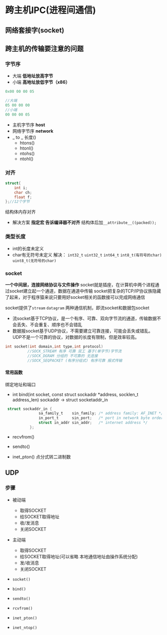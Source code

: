 # 跨主机IPC(进程间通信)

## 网络套接字(socket)

## 跨主机的传输要注意的问题
### 字节序
- 大端 **低地址放高字节**
- 小端 **高地址放低字节（x86）**
~~~ c
0x00 00 00 05

//大端
05 00 00 00
//小端
00 00 00 05
~~~
- 主机字节序 **host**
- 网络字节序 **network**
- _ to _ 长度()
    - htons()
    - htonl()
    - ntohs()
    - ntohl()
### 对齐
~~~ c
struct{
    int i;
    char ch;
    float f;
};//12个字节
~~~
结构体内存对齐
- 解决方案 **指定宏 告诉编译器不对齐** 结构体后加`__attribute__((packed));`
### 类型长度
- int的长度未定义
- char有无符号未定义
解决： `int32_t` `uint32_t` `int64_t` `int8_t(有符号的char)` `uint8_t(无符号的char)`

### socket
**一个中间层，连接网络协议与文件操作**
socket就是插座，在计算机中两个进程通过socket建立起一个通道，数据在通道中传输
socket把复杂的TCP/IP协议族隐藏了起来，对于程序猿来说只要用好socket相关的函数接可以完成网络通信

socket提供了`stream` `datagram` 两种通信机制，即流socket和数据包socket

- 流socket基于TCP协议，是一个有序、可靠、双向字节流的通道，传输数据不会丢失、不会重复、顺序也不会错乱
- 数据报socket基于UDP协议，不需要建立可靠连接，可能会丢失或错乱。UDP不是一个可靠的协议，对数据的长度有限制，但是效率较高。
~~~ c
int socket(int domain,int type,int protocol)
          //SOCK_STREAM 有序 可靠 双工 基于(单字节)字节流
          //SOCK_DGRAM 分组的 不可靠的 无连接
          //SOCK_SEQPACKET (有序分组式) 有序可靠 报式传输
~~~

#### 常用函数
绑定地址和端口
- int bind(int socket, const struct sockaddr \*address, socklen_t address_len)
sockaddr -> struct socketaddr_in
~~~ c
 struct sockaddr_in {
               sa_family_t    sin_family; /* address family: AF_INET */
               in_port_t      sin_port;   /* port in network byte order */
               struct in_addr sin_addr;   /* internet address */
           };

~~~

- recvfrom()
- sendto()

- inet_pton() 点分式转二进制数

## UDP
### 步骤
- 被动端
    - 取得SOCKET
    - 给SOCKET取得地址
    - 收/发消息
    - 关闭SOCKET
- 主动端
    - 取得SOCKET
    - 给SOCKET取得地址(可以省略 本地通信地址由操作系统分配)
    - 发/收消息
    - 关闭SOCKET

- `socket()`
- `bind()`
- `sendto()`
- `rcvfrom()`
- `inet_pton()`
- `inet_ntop()`
